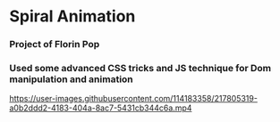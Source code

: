# Spiral Animation
### Project of Florin Pop
### Used some advanced CSS tricks and JS technique for Dom manipulation and animation




https://user-images.githubusercontent.com/114183358/217805319-a0b2ddd2-4183-404a-8ac7-5431cb344c6a.mp4

